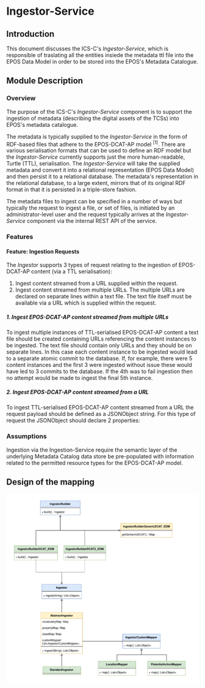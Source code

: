   
# Ingestor-Service

## Introduction
This document discusses the ICS-C's _Ingestor-Service_, which is responsible of traslating all the entities insiede the 
metadata ttl file into the EPOS Data Model in order to be stored into the EPOS's Metadata Catalogue.
  
## Module Description

### Overview  
The purpose of the ICS-C's _Ingestor-Service_ component is to support the ingestion of metadata (describing the digital assets of the TCSs) into EPOS's metadata catalogue.

The metadata is typically supplied to the _Ingestor-Service_ in the form of RDF-based files that adhere to the EPOS-DCAT-AP model <sup>\[1\]</sup>. There are various serialisation formats that can be used to define an RDF model but the _Ingestor-Service_ currently supports just the more human-readable, Turtle (TTL), serialisation. The _Ingestor-Service_ will take the supplied metadata and convert it into a relational representation (EPOS Data Model) and then persist it to a relational database. The metadata's representation in the relational database, to a large extent, mirrors that of its original RDF format in that it is persisted in a triple-store fashion.   

The metadata files to ingest can be specified in a number of ways but typically the request to ingest a file, or set of files, is initiated by an administrator-level user and the request typically arrives at the _Ingestor-Service_ component via the internal REST API of the service.

### Features

#### Feature: Ingestion Requests
The _Ingestor_ supports 3 types of request relating to the ingestion of EPOS-DCAT-AP content (via a TTL serialisation):
1. Ingest content streamed from a URL supplied within the request.
2. Ingest content streamed from multiple URLs. The multiple URLs are declared on separate lines within a text file. The text file itself must be available via a URL which is supplied within the request.

##### 1. Ingest EPOS-DCAT-AP content streamed from multiple URLs
To ingest multiple instances of TTL-serialised EPOS-DCAT-AP content a text file should be created containing URLs referencing the content instances to be ingested. The text file should contain only URLs and they should be on separate lines.
In this case each content instance to be ingested would lead to a separate atomic commit to the database.
If, for example, there were 5 content instances and the first 3 were ingested without issue these would have led to 3 commits to the database. If the 4th was to fail ingestion then no attempt would be made to ingest the final 5th instance.

##### 2. Ingest EPOS-DCAT-AP content streamed from a URL
To ingest TTL-serialised EPOS-DCAT-AP content streamed from a URL the request payload should be defined as a JSONObject string.
For this type of request the JSONObject should declare 2 properties:

### Assumptions 
Ingestion via the Ingestion-Service require the semantic layer of the underlying Metadata Catalog data store be pre-populated with information related to the permitted resource types for the EPOS-DCAT-AP model.

## Design of the mapping

![Alt text](./images/ingestor.svg)